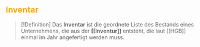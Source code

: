 ## <font color = "orange">Inventar</font>

>[!Definition]
>Das **Inventar** ist die geordnete Liste des Bestands eines Unternehmens, die aus der **[[Inventur]]** entsteht, die laut [[HGB]] einmal im Jahr angefertigt werden muss.